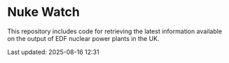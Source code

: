 # Nuke Watch

This repository includes code for retrieving the latest information available on the output of EDF nuclear power plants in the UK.

Last updated: 2025-08-16 12:31